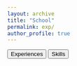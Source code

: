 ```yaml
---
layout: archive
title: "School"
permalink: exp/
author_profile: true
---
```


<button onclick="showContent('../docs/experiences.md')">Experiences</button>
<button onclick="showContent('../docs/skills.md')">Skills</button>

<div id="content">
    <script>showContent('../docs/experiences.md')</script>
</div>

<script src="https://cdn.jsdelivr.net/npm/marked/marked.min.js"></script>
<script>
    function showContent(file) {
        fetch(file)
            .then(response => response.text())
            .then(text => {
                document.getElementById('content').innerHTML = marked.parse(text);
            })
            .catch(error => console.error('Error fetching the markdown file:', error));
    }
</script>


